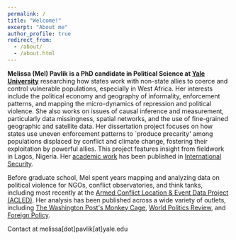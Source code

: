 ```yaml
---
permalink: /
title: "Welcome!"
excerpt: "About me"
author_profile: true
redirect_from: 
  - /about/
  - /about.html
---
```


**Melissa (Mel) Pavlik is a PhD candidate in Political Science at [Yale University](https://politicalscience.yale.edu/people/melissa-pavlik)** researching how states work with non-state allies to coerce and control vulnerable populations, especially in West Africa. Her interests include the political economy and geography of informality, enforcement patterns, and mapping the micro-dynamics of repression and political violence. She also works on issues of causal inference and measurement, particularly data missingness, spatial networks, and the use of fine-grained geographic and satellite data. Her dissertation project focuses on how states use uneven enforcement patterns to `produce precarity' among populations displaced by conflict and climate change, fostering their exploitation by powerful allies. This project features insight from fieldwork in Lagos, Nigeria. Her [academic work](http://www.melissapavlik.com/publications/) has been published in [International Security](mjpavlik.github.io/_publications/2021_opportunistic-repression).

Before graduate school, Mel spent years mapping and analyzing data on political violence for NGOs, conflict observatories, and think tanks, including most recently at the [Armed Conflict Location & Event Data Project (ACLED)](https://acleddata.com/author/melissa-pavlik/). Her analysis has been published across a wide variety of outlets, including [The Washington Post's Monkey Cage](https://www.washingtonpost.com/politics/2020/07/31/autocratic-governments-are-using-covid-19-pretext-clamp-down-opponents/), [World Politics Review](https://www.worldpoliticsreview.com/author/mel-pavlik/), and [Foreign Policy](https://foreignpolicy.com/author/mel-pavlik/). 

Contact at melissa[dot]pavlik[at]yale.edu


